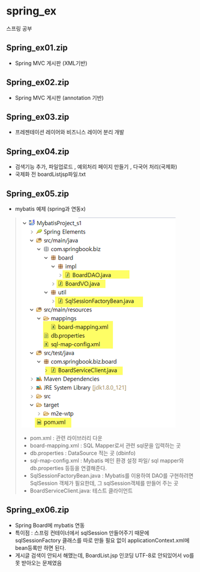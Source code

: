 # spring_ex
스프링 공부


## Spring_ex01.zip
- Spring MVC 게시판 (XML기반)

## Spring_ex02.zip
- Spring MVC 게시판 (annotation 기반)

## Spring_ex03.zip
- 프레젠테이션 레이어와 비즈니스 레이어 분리 개발

## Spring_ex04.zip
- 검색기능 추가, 파일업로드 , 예외처리 페이지 만들기 , 다국어 처리(국제화)
- 국제화 전 boardListjsp파일.txt

## Spring_ex05.zip
- mybatis 예제 (spring과 연동x) 
  
> ![이미지1](./이미지1.png) 
> - pom.xml : 관련 라이브러리 다운
> - board-mapping.xml : SQL Mapper로서 관련 sql문을 입력하는 곳
> - db.properties : DataSource 적는 곳 (dbinfo)
> - sql-map-config.xml : Mybatis 메인 환경 설정 파일/ sql mapper와 db.properties 등등을 연결해준다.
> - SqlSessionFactoryBean.java : Mybatis를 이용하여 DAO를 구현하려면 SqlSession 객체가 필요한데, 그 sqlSession객체를 만들어 주는 곳
> - BoardServiceClient.java: 테스트 클라이언트  

## Spring_ex06.zip
 - Spring Board에 mybatis 연동
 - 특이점 : 스프링 컨테이너에서 sqlSession 만들어주기 때문에 sqlSessionFactory 클래스를 따로 만들 필요 없이 applicationContext.xml에 bean등록만 하면 된다.
 - 게시글 검색이 안되서 해맸는데, BoardList.jsp 인코딩 UTF-8로 안되있어서 vo를 못 받아오는 문제였음 
 
 

